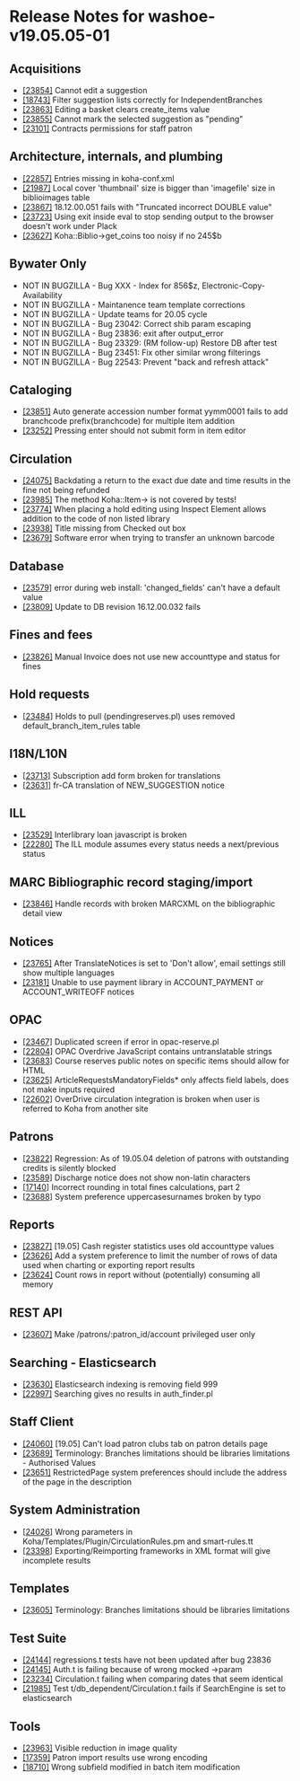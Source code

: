 
# Release Notes for washoe-v19.05.05-01

## Acquisitions

- [[23854]](http://bugs.koha-community.org/bugzilla3/show_bug.cgi?id=23854) Cannot edit a suggestion
- [[18743]](http://bugs.koha-community.org/bugzilla3/show_bug.cgi?id=18743) Filter suggestion lists correctly for IndependentBranches
- [[23863]](http://bugs.koha-community.org/bugzilla3/show_bug.cgi?id=23863) Editing a basket clears create_items value
- [[23855]](http://bugs.koha-community.org/bugzilla3/show_bug.cgi?id=23855) Cannot mark the selected suggestion as "pending"
- [[23101]](http://bugs.koha-community.org/bugzilla3/show_bug.cgi?id=23101) Contracts permissions for staff patron

## Architecture, internals, and plumbing

- [[22857]](http://bugs.koha-community.org/bugzilla3/show_bug.cgi?id=22857) Entries missing in koha-conf.xml
- [[21987]](http://bugs.koha-community.org/bugzilla3/show_bug.cgi?id=21987) Local cover 'thumbnail' size is bigger than 'imagefile' size in biblioimages table
- [[23867]](http://bugs.koha-community.org/bugzilla3/show_bug.cgi?id=23867) 18.12.00.051 fails with "Truncated incorrect DOUBLE value"
- [[23723]](http://bugs.koha-community.org/bugzilla3/show_bug.cgi?id=23723) Using exit inside eval to stop sending output to the browser doesn't work under Plack
- [[23627]](http://bugs.koha-community.org/bugzilla3/show_bug.cgi?id=23627) Koha::Biblio->get_coins too noisy if no 245$b

## Bywater Only

- NOT IN BUGZILLA - Bug XXX - Index for 856$z, Electronic-Copy-Availability
- NOT IN BUGZILLA - Maintanence team template corrections
- NOT IN BUGZILLA - Update teams for 20.05 cycle
- NOT IN BUGZILLA - Bug 23042: Correct shib param escaping
- NOT IN BUGZILLA - Bug 23836: exit after output_error
- NOT IN BUGZILLA - Bug 23329: (RM follow-up) Restore DB after test
- NOT IN BUGZILLA - Bug 23451: Fix other similar wrong filterings
- NOT IN BUGZILLA - Bug 22543: Prevent "back and refresh attack"

## Cataloging

- [[23851]](http://bugs.koha-community.org/bugzilla3/show_bug.cgi?id=23851) Auto generate accession number format <branchcode>yymm0001 fails to add branchcode prefix(branchcode) for multiple item addition
- [[23252]](http://bugs.koha-community.org/bugzilla3/show_bug.cgi?id=23252) Pressing enter should not submit form in item editor

## Circulation

- [[24075]](http://bugs.koha-community.org/bugzilla3/show_bug.cgi?id=24075) Backdating a return to the exact due date and time results in the fine not being refunded
- [[23985]](http://bugs.koha-community.org/bugzilla3/show_bug.cgi?id=23985) The method Koha::Item-> is not covered by tests!
- [[23774]](http://bugs.koha-community.org/bugzilla3/show_bug.cgi?id=23774) When placing a hold editing using Inspect Element allows addition to the code of non listed library
- [[23938]](http://bugs.koha-community.org/bugzilla3/show_bug.cgi?id=23938) Title missing from Checked out box
- [[23679]](http://bugs.koha-community.org/bugzilla3/show_bug.cgi?id=23679) Software error when trying to transfer an unknown barcode

## Database

- [[23579]](http://bugs.koha-community.org/bugzilla3/show_bug.cgi?id=23579) error during web install: 'changed_fields' can't have a default value
- [[23809]](http://bugs.koha-community.org/bugzilla3/show_bug.cgi?id=23809) Update to DB revision 16.12.00.032 fails

## Fines and fees

- [[23826]](http://bugs.koha-community.org/bugzilla3/show_bug.cgi?id=23826) Manual Invoice does not use new accounttype and status for fines

## Hold requests

- [[23484]](http://bugs.koha-community.org/bugzilla3/show_bug.cgi?id=23484) Holds to pull (pendingreserves.pl) uses removed default_branch_item_rules table

## I18N/L10N

- [[23713]](http://bugs.koha-community.org/bugzilla3/show_bug.cgi?id=23713) Subscription add form broken for translations
- [[23631]](http://bugs.koha-community.org/bugzilla3/show_bug.cgi?id=23631) fr-CA translation of NEW_SUGGESTION notice

## ILL

- [[23529]](http://bugs.koha-community.org/bugzilla3/show_bug.cgi?id=23529) Interlibrary loan javascript is broken
- [[22280]](http://bugs.koha-community.org/bugzilla3/show_bug.cgi?id=22280) The ILL module assumes every status needs a next/previous status

## MARC Bibliographic record staging/import

- [[23846]](http://bugs.koha-community.org/bugzilla3/show_bug.cgi?id=23846) Handle records with broken MARCXML on the bibliographic detail view

## Notices

- [[23765]](http://bugs.koha-community.org/bugzilla3/show_bug.cgi?id=23765) After TranslateNotices is set to 'Don't allow', email settings still show multiple languages
- [[23181]](http://bugs.koha-community.org/bugzilla3/show_bug.cgi?id=23181) Unable to use payment library in ACCOUNT_PAYMENT or ACCOUNT_WRITEOFF notices

## OPAC

- [[23467]](http://bugs.koha-community.org/bugzilla3/show_bug.cgi?id=23467) Duplicated screen if error in opac-reserve.pl
- [[22804]](http://bugs.koha-community.org/bugzilla3/show_bug.cgi?id=22804) OPAC Overdrive JavaScript contains untranslatable strings
- [[23683]](http://bugs.koha-community.org/bugzilla3/show_bug.cgi?id=23683) Course reserves public notes on specific items should allow for HTML
- [[23625]](http://bugs.koha-community.org/bugzilla3/show_bug.cgi?id=23625) ArticleRequestsMandatoryFields* only affects field labels, does not make inputs required
- [[22602]](http://bugs.koha-community.org/bugzilla3/show_bug.cgi?id=22602) OverDrive circulation integration is broken when user is referred to Koha from another site

## Patrons

- [[23822]](http://bugs.koha-community.org/bugzilla3/show_bug.cgi?id=23822) Regression: As of 19.05.04 deletion of patrons with outstanding credits is silently blocked
- [[23589]](http://bugs.koha-community.org/bugzilla3/show_bug.cgi?id=23589) Discharge notice does not show non-latin characters
- [[17140]](http://bugs.koha-community.org/bugzilla3/show_bug.cgi?id=17140) Incorrect rounding in total fines calculations, part 2
- [[23688]](http://bugs.koha-community.org/bugzilla3/show_bug.cgi?id=23688) System preference uppercasesurnames broken by typo

## Reports

- [[23827]](http://bugs.koha-community.org/bugzilla3/show_bug.cgi?id=23827) [19.05] Cash register statistics uses old accounttype values
- [[23626]](http://bugs.koha-community.org/bugzilla3/show_bug.cgi?id=23626) Add a system preference to limit the number of rows of data used when charting or exporting report results
- [[23624]](http://bugs.koha-community.org/bugzilla3/show_bug.cgi?id=23624) Count rows in report without (potentially) consuming all memory

## REST API

- [[23607]](http://bugs.koha-community.org/bugzilla3/show_bug.cgi?id=23607) Make /patrons/:patron_id/account privileged user only

## Searching - Elasticsearch

- [[23630]](http://bugs.koha-community.org/bugzilla3/show_bug.cgi?id=23630) Elasticsearch indexing is removing field 999
- [[22997]](http://bugs.koha-community.org/bugzilla3/show_bug.cgi?id=22997) Searching gives no results in auth_finder.pl

## Staff Client

- [[24060]](http://bugs.koha-community.org/bugzilla3/show_bug.cgi?id=24060) [19.05] Can't load patron clubs tab on patron details page
- [[23689]](http://bugs.koha-community.org/bugzilla3/show_bug.cgi?id=23689) Terminology: Branches limitations should be libraries limitations - Authorised Values
- [[23651]](http://bugs.koha-community.org/bugzilla3/show_bug.cgi?id=23651) RestrictedPage system preferences should include the address of the page in the description

## System Administration

- [[24026]](http://bugs.koha-community.org/bugzilla3/show_bug.cgi?id=24026) Wrong parameters in Koha/Templates/Plugin/CirculationRules.pm and smart-rules.tt
- [[23398]](http://bugs.koha-community.org/bugzilla3/show_bug.cgi?id=23398) Exporting/Reimporting frameworks in XML format will give incomplete results

## Templates

- [[23605]](http://bugs.koha-community.org/bugzilla3/show_bug.cgi?id=23605) Terminology: Branches limitations should be libraries limitations

## Test Suite

- [[24144]](http://bugs.koha-community.org/bugzilla3/show_bug.cgi?id=24144) regressions.t tests have not been updated after bug 23836
- [[24145]](http://bugs.koha-community.org/bugzilla3/show_bug.cgi?id=24145) Auth.t is failing because of wrong mocked ->param
- [[23234]](http://bugs.koha-community.org/bugzilla3/show_bug.cgi?id=23234) Circulation.t failing when comparing dates that seem identical
- [[21985]](http://bugs.koha-community.org/bugzilla3/show_bug.cgi?id=21985) Test t/db_dependent/Circulation.t fails if SearchEngine is set to elasticsearch

## Tools

- [[23963]](http://bugs.koha-community.org/bugzilla3/show_bug.cgi?id=23963) Visible reduction in image quality
- [[17359]](http://bugs.koha-community.org/bugzilla3/show_bug.cgi?id=17359) Patron import results use wrong encoding
- [[18710]](http://bugs.koha-community.org/bugzilla3/show_bug.cgi?id=18710) Wrong subfield modified in batch item modification


